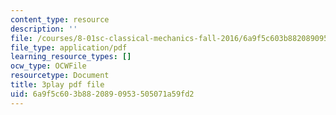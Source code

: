 ```yaml
---
content_type: resource
description: ''
file: /courses/8-01sc-classical-mechanics-fall-2016/6a9f5c603b8820890953505071a59fd2_PQfYJ2TjpEU.pdf
file_type: application/pdf
learning_resource_types: []
ocw_type: OCWFile
resourcetype: Document
title: 3play pdf file
uid: 6a9f5c60-3b88-2089-0953-505071a59fd2
---
```

